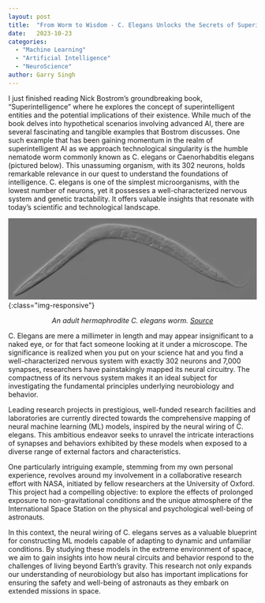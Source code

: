 ```yaml
---
layout: post
title:  "From Worm to Wisdom - C. Elegans Unlocks the Secrets of Superintelligence"
date:   2023-10-23
categories: 
  - "Machine Learning"
  - "Artificial Intelligence"
  - "NeuroScience"
author: Garry Singh
---
```


I just finished reading Nick Bostrom’s groundbreaking book, “Superintelligence” where he explores the concept of superintelligent entities and the potential implications of their existence. While much of the book delves into hypothetical scenarios involving advanced AI, there are several fascinating and tangible examples that Bostrom discusses. One such example that has been gaining momentum in the realm of superintelligent AI as we approach technological singularity is the humble nematode worm commonly known as C. elegans or Caenorhabditis elegans (pictured below). This unassuming organism, with its 302 neurons, holds remarkable relevance in our quest to understand the foundations of intelligence. C. elegans is one of the simplest microorganisms, with the lowest number of neurons, yet it possesses a well-characterized nervous system and genetic tractability. It offers valuable insights that resonate with today’s scientific and technological landscape.

![An adult hermaphrodite C. elegans worm](/assets/images/2022-10-23-From_CElegansUnlockstheSecretsOfSuperintelligence.jpg){:class="img-responsive"}

<p align="center">
  <em>An adult hermaphrodite C. elegans worm. <a href="https://en.wikipedia.org/wiki/Caenorhabditis_elegans#/media/File:Adult_Caenorhabditis_elegans.jpg">Source</a></em>
</p>

C. Elegans are mere a millimeter in length and may appear insignificant to a naked eye, or for that fact someone looking at it under a microscope. The significance is realized when you put on your science hat and you find a well-characterized nervous system with exactly 302 neurons and 7,000 synapses, researchers have painstakingly mapped its neural circuitry. The compactness of its nervous system makes it an ideal subject for investigating the fundamental principles underlying neurobiology and behavior.

Leading research projects in prestigious, well-funded research facilities and laboratories are currently directed towards the comprehensive mapping of neural machine learning (ML) models, inspired by the neural wiring of C. elegans. This ambitious endeavor seeks to unravel the intricate interactions of synapses and behaviors exhibited by these models when exposed to a diverse range of external factors and characteristics.

One particularly intriguing example, stemming from my own personal experience, revolves around my involvement in a collaborative research effort with NASA, initiated by fellow researchers at the University of Oxford. This project had a compelling objective: to explore the effects of prolonged exposure to non-gravitational conditions and the unique atmosphere of the International Space Station on the physical and psychological well-being of astronauts.

In this context, the neural wiring of C. elegans serves as a valuable blueprint for constructing ML models capable of adapting to dynamic and unfamiliar conditions. By studying these models in the extreme environment of space, we aim to gain insights into how neural circuits and behavior respond to the challenges of living beyond Earth’s gravity. This research not only expands our understanding of neurobiology but also has important implications for ensuring the safety and well-being of astronauts as they embark on extended missions in space.